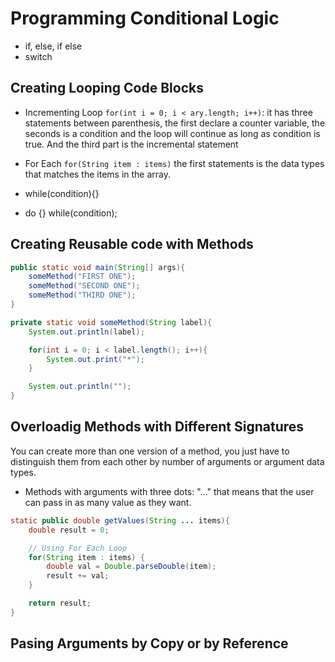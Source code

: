 # Programming Conditional Logic

- if, else, if else
- switch

## Creating Looping Code Blocks

- Incrementing Loop `for(int i = 0; i < ary.length; i++)`: it has three statements between parenthesis, the first declare a counter variable, the seconds is a condition and the loop will continue as long as condition is true. And the third part is the incremental statement

- For Each `for(String item : items)` the first statements is the data types that matches the items in the array. 

- while(condition){}
- do {} while(condition);

## Creating Reusable code with Methods

```java
public static void main(String[] args){
    someMethod("FIRST ONE");
    someMethod("SECOND ONE");
    someMethod("THIRD ONE");
}

private static void someMethod(String label){
    System.out.println(label);

    for(int i = 0; i < label.length(); i++){
        System.out.print("*");
    }

    System.out.println("");
}
```

## Overloadig Methods with Different Signatures

You can create more than one version of a method, you just have to distinguish them from each other by number of arguments or argument data types. 

- Methods with arguments with three dots: "..." that means that the user can pass in as many value as they want.

```java
static public double getValues(String ... items){
    double result = 0;

    // Using For Each Loop
    for(String item : items) {
        double val = Double.parseDouble(item);
        result += val;
    }

    return result;
}
```

## Pasing Arguments by Copy or by Reference

